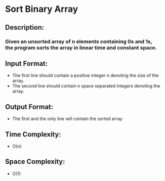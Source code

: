 # Sort Binary Array
## Description:
### Given an unsorted array of n elements containing 0s and 1s, the program sorts the array in linear time and constant space.
## Input Format:
* The first line should contain a positive integer n denoting the size of the array.
* The second line should contain n space separated integers denoting the array.
## Output Format:
* The first and the only line will contain the sorted array
## Time Complexity: 
* O(n)
## Space Complexity: 
* O(1)